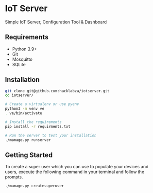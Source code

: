 # IoT Server

Simple IoT Server, Configuration Tool & Dashboard

## Requirements

 - Python 3.9+
 - Git
 - Mosquitto
 - SQLite

## Installation

```bash
git clone git@github.com:hacklabza/iotserver.git
cd iotserver/

# Create a virtualenv or use pyenv
python3 -m venv ve
. ve/bin/activate

# Install the requirements
pip install -r requirments.txt

# Run the server to test your installation
./manage.py runserver
```

## Getting Started

To create a super user which you can use to populate your devices and users, execute the following command in your terminal and follow the prompts.

```bash
./manage.py createsuperuser
```
